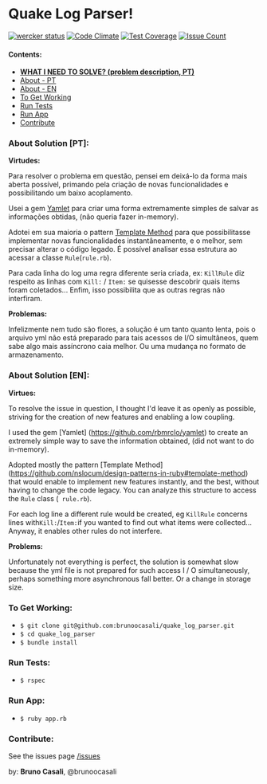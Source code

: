 # Quake Log Parser!

[![wercker status](https://app.wercker.com/status/fe8cc0e5d4b85d476a540bc32a0c7a95/s/master "wercker status")](https://app.wercker.com/project/byKey/fe8cc0e5d4b85d476a540bc32a0c7a95)
[![Code Climate](https://codeclimate.com/github/brunoocasali/quake_log_parser/badges/gpa.svg)](https://codeclimate.com/github/brunoocasali/quake_log_parser)
[![Test Coverage](https://codeclimate.com/github/brunoocasali/quake_log_parser/badges/coverage.svg)](https://codeclimate.com/github/brunoocasali/quake_log_parser/coverage)
[![Issue Count](https://codeclimate.com/github/brunoocasali/quake_log_parser/badges/issue_count.svg)](https://codeclimate.com/github/brunoocasali/quake_log_parser)

#### Contents:
  - **[WHAT I NEED TO SOLVE? (problem description, PT)](/TEST.md)**
  - [About - PT](#about-solution-pt)
  - [About - EN](#about-solution-en)
  - [To Get Working](#to-get-working)
  - [Run Tests](#run-tests)
  - [Run App](#run-app)
  - [Contribute](#contribute)


### About Solution [PT]:
  
  **Virtudes:**
  
  Para resolver o problema em questão, pensei em deixá-lo da forma mais aberta possível, primando pela criação de novas funcionalidades e possibilitando um baixo acoplamento.
  
  Usei a gem [Yamlet](https://github.com/rbmrclo/yamlet) para criar uma forma extremamente simples de salvar as informações obtidas, (não queria fazer in-memory).
  
  Adotei em sua maioria o pattern [Template Method](https://github.com/nslocum/design-patterns-in-ruby#template-method) para que possibilitasse implementar novas funcionalidades instantâneamente, e o melhor, sem precisar alterar o código legado. É possível analisar essa estrutura ao acessar a classe `Rule`(`rule.rb`).
  
  Para cada linha do log uma regra diferente seria criada, ex: `KillRule` diz respeito as linhas com `Kill:` / `Item:` se quisesse descobrir quais items foram coletados... Enfim, isso possibilita que as outras regras não interfiram.
  
  **Problemas:**
  
  Infelizmente nem tudo são flores, a solução é um tanto quanto lenta, pois o arquivo yml não está preparado para tais acessos de I/O simultâneos, quem sabe algo mais assíncrono caia melhor. Ou uma mudança no formato de armazenamento.

### About Solution [EN]:

  **Virtues:**
  
  To resolve the issue in question, I thought I'd leave it as openly as possible, striving for the creation of new features and enabling a low coupling.
  
  I used the gem [Yamlet] (https://github.com/rbmrclo/yamlet) to create an extremely simple way to save the information obtained, (did not want to do in-memory).
  
  Adopted mostly the pattern [Template Method] (https://github.com/nslocum/design-patterns-in-ruby#template-method) that would enable to implement new features instantly, and the best, without having to change the code legacy. You can analyze this structure to access the `Rule` class (` rule.rb`).
  
  For each log line a different rule would be created, eg `KillRule` concerns lines with` Kill: `/` Item: `if you wanted to find out what items were collected... Anyway, it enables other rules do not interfere.
  
  **Problems:**
  
  Unfortunately not everything is perfect, the solution is somewhat slow because the yml file is not prepared for such access I / O simultaneously, perhaps something more asynchronous fall better. Or a change in storage size.
  
### To Get Working:

- `$ git clone git@github.com:brunoocasali/quake_log_parser.git`
- `$ cd quake_log_parser`
- `$ bundle install`

### Run Tests:

- `$ rspec`

### Run App:

- `$ ruby app.rb`
 

### Contribute:

  See the issues page [/issues](https://github.com/brunoocasali/quake_log_parser/issues)



by: **Bruno Casali**, @brunoocasali
